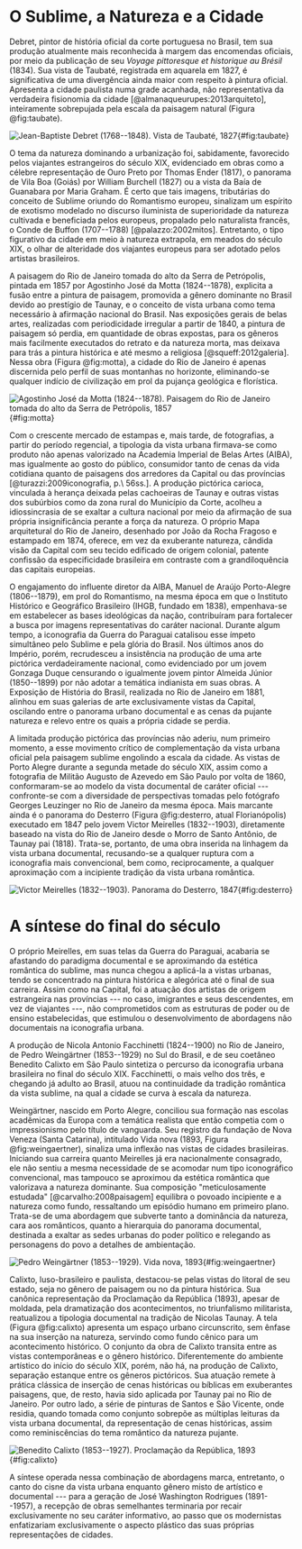 O Sublime, a Natureza e a Cidade
================================

Debret, pintor de história oficial
da corte portuguesa no Brasil, tem sua produção atualmente
mais reconhecida à margem das encomendas oficiais,
por meio da publicação de seu
*Voyage pittoresque et historique au Brésil* (1834).
Sua vista de Taubaté, registrada em aquarela em 1827,
é significativa de uma divergência ainda maior com respeito à
pintura oficial. 
Apresenta a cidade paulista numa grade acanhada,
não representativa da verdadeira fisionomia da cidade
[@almanaqueurupes:2013arquiteto],
inteiramente sobrepujada pela escala da paisagem natural
(Figura @fig:taubate).

![Jean-Baptiste Debret (1768--1848). Vista de Taubaté, 1827
 ](fig/jb_debret_taubate.jpeg){#fig:taubate}

O tema da natureza dominando a urbanização foi,
sabidamente, favorecido pelos viajantes estrangeiros
do século XIX, evidenciado em obras como
a célebre representação de Ouro Preto por Thomas Ender (1817),
o panorama de Vila Boa (Goiás) por William Burchell (1827)
ou a vista da Baía de Guanabara por Maria Graham.
É certo que tais imagens, tributárias do conceito de Sublime
oriundo do Romantismo europeu, sinalizam um espírito de
exotismo modelado no discurso iluminista de superioridade da
natureza cultivada e beneficiada pelos europeus, propalado
pelo naturalista francês, o Conde de Buffon (1707--1788)
[@palazzo:2002mitos].
Entretanto, o tipo figurativo da cidade em meio à natureza
extrapola, em meados do século XIX, o olhar de alteridade
dos viajantes europeus para ser adotado pelos artistas brasileiros. 

A paisagem do Rio de Janeiro tomada do alto da Serra de Petrópolis,
pintada em 1857 por Agostinho José da Motta (1824--1878),
explicita a fusão entre a pintura de paisagem,
promovida a gênero dominante no Brasil devido ao prestígio de Taunay,
e o conceito de vista urbana como tema necessário à afirmação
nacional do Brasil.
Nas exposições gerais de belas artes, realizadas com
periodicidade irregular a partir de 1840, a pintura de paisagem
só perdia, em quantidade de obras expostas, para os gêneros
mais facilmente executados do retrato e da natureza morta,
mas deixava para trás a pintura histórica e até mesmo a religiosa
[@squeff:2012galeria].
Nessa obra (Figura @fig:motta), a cidade do Rio de Janeiro é apenas
discernida pelo perfil de suas montanhas no horizonte, eliminando-se
qualquer indício de civilização em prol da pujança
geológica e florística. 

![Agostinho José da Motta (1824--1878). 
  Paisagem do Rio de Janeiro tomada do alto da Serra de Petrópolis,
  1857](fig/Agostinho_Jose_da_Mota_-_Paisagem_do_Rio_de_Janeiro.jpg){#fig:motta}

Com o crescente mercado de estampas e, mais tarde, de fotografias,
a partir do período regencial, a tipologia da vista urbana
firmava-se como produto não apenas valorizado na
Academia Imperial de Belas Artes (AIBA),
mas igualmente ao gosto do público, consumidor tanto de cenas da
vida cotidiana quanto de paisagens dos arredores da Capital ou
das províncias [@turazzi:2009iconografia, p.\ 56ss.].
A produção pictórica carioca, vinculada à herança deixada
pelas cachoeiras de Taunay e outras vistas dos subúrbios
como da zona rural do Município da Corte, acolheu a idiossincrasia
de se exaltar a cultura nacional por meio da afirmação de sua
própria insignificância perante a força da natureza.
O próprio Mapa arquitetural do Rio de Janeiro, desenhado por
João da Rocha Fragoso e estampado em 1874, oferece,
em vez da exuberante natureza, cândida visão da Capital com
seu tecido edificado de origem colonial, patente confissão
da especificidade brasileira em contraste com a grandiloquência
das capitais europeias. 

O engajamento do influente diretor da AIBA,
Manuel de Araújo Porto-Alegre (1806--1879), em prol do Romantismo,
na mesma época em que o Instituto Histórico e Geográfico Brasileiro
(IHGB, fundado em 1838), empenhava-se em estabelecer as bases
ideológicas da nação, contribuíram para fortalecer
a busca por imagens representativas do caráter nacional. 
Durante algum tempo, a iconografia da Guerra do Paraguai catalisou
esse ímpeto simultâneo pelo Sublime e pela glória do Brasil. 
Nos últimos anos do Império, porém, recrudesceu a insistência
na produção de uma arte pictórica verdadeiramente nacional,
como evidenciado por um jovem Gonzaga Duque censurando
o igualmente jovem pintor Almeida Júnior (1850--1899) por
não adotar a temática indianista em suas obras.
A Exposição de História do Brasil, realizada no Rio de Janeiro
em 1881, alinhou em suas galerias de arte exclusivamente vistas da 
Capital, oscilando entre o panorama urbano documental e
as cenas da pujante natureza e relevo entre os quais a própria
cidade se perdia.

A limitada produção pictórica das províncias não aderiu,
num primeiro momento, a esse movimento crítico
de complementação da vista urbana oficial
pela paisagem sublime engolindo a escala da cidade.
As vistas de Porto Alegre durante a segunda metade do século XIX,
assim como a fotografia de Militão Augusto de Azevedo em São Paulo
por volta de 1860, conformaram-se ao modelo da vista documental
de caráter oficial --- confronte-se com a diversidade de
perspectivas tomadas pelo fotógrafo Georges Leuzinger
no Rio de Janeiro da mesma época. 
Mais marcante ainda é o panorama do Desterro
(Figura @fig:desterro, atual Florianópolis)
executado em 1847 pelo jovem Victor Meirelles (1832--1903),
diretamente baseado na vista do Rio de Janeiro
desde o Morro de Santo Antônio, de Taunay pai (1818).
Trata-se, portanto, de uma obra inserida na linhagem da vista urbana
documental, recusando-se a qualquer ruptura com a iconografia
mais convencional, bem como, reciprocamente, a qualquer aproximação
com a incipiente tradição da vista urbana romântica. 

![Victor Meirelles (1832--1903). Panorama do Desterro, 1847
 ](fig/Victor_Meirelles_-_Vista_do_Desterro_-_c._1847.jpg){#fig:desterro}


A síntese do final do século
============================

O próprio Meirelles, em suas telas da Guerra do Paraguai,
acabaria se afastando do paradigma documental e se aproximando
da estética romântica do sublime, mas nunca chegou a aplicá-la
a vistas urbanas, tendo se concentrado na pintura histórica
e alegórica até o final de sua carreira. 
Assim como na Capital, foi a atuação dos artistas
de origem estrangeira nas províncias
--- no caso, imigrantes e seus descendentes, em vez de
viajantes ---, não comprometidos com as estruturas de poder
ou de ensino estabelecidas, que estimulou o desenvolvimento
de abordagens não documentais na iconografia urbana.

A produção de Nicola Antonio Facchinetti (1824--1900)
no Rio de Janeiro, de
Pedro Weingärtner (1853--1929) no Sul do Brasil, e
de seu coetâneo Benedito Calixto em São Paulo
sintetiza o percurso da iconografia urbana brasileira
no final do século XIX. 
Facchinetti, o mais velho dos três, e chegando já adulto
ao Brasil, atuou na continuidade da tradição romântica
da vista sublime, na qual a cidade se curva à
escala da natureza.

Weingärtner, nascido em Porto Alegre, conciliou sua
formação nas escolas acadêmicas da Europa com a temática realista
que então competia com o impressionismo pelo título de vanguarda.
Seu registro da fundação de Nova Veneza (Santa Catarina),
intitulado Vida nova (1893, Figura @fig:weingaertner),
sinaliza uma inflexão nas vistas de cidades brasileiras. 
Iniciando sua carreira quanto Meirelles já era
nacionalmente consagrado, ele não sentiu a mesma necessidade
de se acomodar num tipo iconográfico convencional,
mas tampouco se aproximou da estética romântica que valorizava
a natureza dominante.
Sua composição "meticulosamente estudada" [@carvalho:2008paisagem]
equilibra o povoado incipiente e a natureza como fundo,
ressaltando um episódio humano em primeiro plano.
Trata-se de uma abordagem que subverte tanto a dominância
da natureza, cara aos românticos, quanto a hierarquia
do panorama documental, destinada a exaltar as sedes urbanas
do poder político e relegando as personagens do povo
a detalhes de ambientação. 

![Pedro Weingärtner (1853--1929). Vida nova, 1893
 ](fig/Pedro_Weingaertner_-_Vida_nova_-_1893.jpeg){#fig:weingaertner}

Calixto, luso-brasileiro e paulista, destacou-se pelas vistas
do litoral de seu estado, seja no gênero de paisagem ou no da
pintura histórica.
Sua canônica representação da Proclamação da República (1893),
apesar de moldada, pela dramatização dos acontecimentos,
no triunfalismo militarista,
reatualizou a tipologia documental na tradição de Nicolas Taunay.
A tela (Figura @fig:calixto) apresenta um espaço urbano circunscrito,
sem ênfase na sua inserção na natureza, servindo como fundo cênico
para um acontecimento histórico. 
O conjunto da obra de Calixto transita entre as vistas contemporâneas
e o gênero histórico.
Diferentemente do ambiente artístico do início do século XIX,
porém, não há, na produção de Calixto, separação estanque entre
os gêneros pictóricos.
Sua atuação remete à prática clássica de inserção de cenas
históricas ou bíblicas em exuberantes paisagens, que, de resto,
havia sido aplicada por Taunay pai no Rio de Janeiro.
Por outro lado, a série de pinturas de Santos e São Vicente,
onde residia, quando tomada como conjunto sobrepõe
as múltiplas leituras da vista urbana documental,
da representação de cenas históricas, assim como reminiscências
do tema romântico da natureza pujante.

![Benedito Calixto (1853--1927). Proclamação da República, 1893
 ](fig/Proclamacao_da_Republica_by_Benedito_Calixto_1893.jpeg){#fig:calixto}

A síntese operada nessa combinação de abordagens marca,
entretanto, o canto do cisne da vista urbana enquanto
gênero misto de artístico e documental ---
para a geração de José Washington Rodrigues (1891--1957),
a recepção de obras semelhantes terminaria por recair
exclusivamente no seu caráter informativo,
ao passo que os modernistas enfatizariam exclusivamente
o aspecto plástico das suas próprias representações de cidades.


